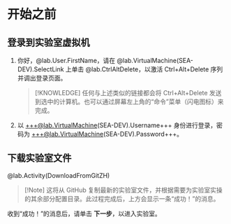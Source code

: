 # 开始之前

## 登录到实验室虚拟机


1. 你好，@lab.User.FirstName，请在 @lab.VirtualMachine(SEA-DEV).SelectLink 上单击 @lab.CtrlAltDelete，以激活 Ctrl+Alt+Delete 序列并调出登录页面。

    >[!KNOWLEDGE] 任何与上述类似的链接都会将 Ctrl+Alt+Delete 发送到选中的计算机。也可以通过屏幕左上角的“命令”菜单（闪电图标）来完成。

1. 以 +++@lab.VirtualMachine(SEA-DEV).Username+++ 身份进行登录，密码为 +++@lab.VirtualMachine(SEA-DEV).Password+++。

## 下载实验室文件

@lab.Activity(DownloadFromGitZH)

>[!Note] 这将从 GitHub 复制最新的实验室文件，并根据需要为实验室实操的其余部分配置目录。此过程完成后，上方会显示一条“成功！”的消息。

收到“成功！”的消息后，请单击 **下一步**，以进入实验室。